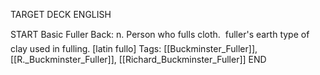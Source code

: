 TARGET DECK
ENGLISH

START
Basic
Fuller
Back: n. Person who fulls cloth.  fuller's earth type of clay used in fulling. [latin fullo]
Tags: [[Buckminster_Fuller]], [[R._Buckminster_Fuller]], [[Richard_Buckminster_Fuller]]
END
